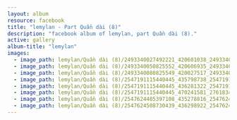 ```yaml
---
layout: album
resource: facebook
title: "lemylan - Part Quần dài (8)"
description: "facebook album of lemylan, part Quần dài (8)."
active: gallery
album-title: "lemylan"
images:
  - image_path: lemylan/Quần dài (8)/2493340027492221_420601038_2493340287492195_8950674531589564562_n.jpg
  - image_path: lemylan/Quần dài (8)/2493340050825552_420606935_2493340294158861_6703792527721605655_n.jpg
  - image_path: lemylan/Quần dài (8)/2493340080825549_420027517_2493340327492191_4071761398225583796_n.jpg
  - image_path: lemylan/Quần dài (8)/2547191115440445_435798738_2547191272107096_210815005097817351_n.jpg
  - image_path: lemylan/Quần dài (8)/2547191115440445_436281322_2547191245440432_1964237875716726290_n.jpg
  - image_path: lemylan/Quần dài (8)/2547191115440445_470241581_2761834350642786_5717237320901472501_n.jpg
  - image_path: lemylan/Quần dài (8)/2547624485397108_435278816_2547624658730424_7844538607393716711_n.jpg
  - image_path: lemylan/Quần dài (8)/2547624508730439_436298922_2547624665397090_340906603592455078_n.jpg
---
```

